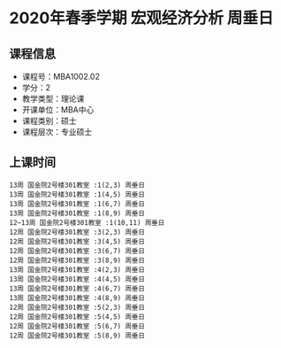 # 2020年春季学期 宏观经济分析 周垂日






## 课程信息

- 课程号：MBA1002.02
- 学分：2
- 教学类型：理论课
- 开课单位：MBA中心
- 课程类别：硕士
- 课程层次：专业硕士

## 上课时间

```
13周 国金院2号楼301教室 :1(2,3) 周垂日
13周 国金院2号楼301教室 :1(4,5) 周垂日
13周 国金院2号楼301教室 :1(6,7) 周垂日
13周 国金院2号楼301教室 :1(8,9) 周垂日
12~13周 国金院2号楼301教室 :1(10,11) 周垂日
12周 国金院2号楼301教室 :3(2,3) 周垂日
12周 国金院2号楼301教室 :3(4,5) 周垂日
12周 国金院2号楼301教室 :3(6,7) 周垂日
12周 国金院2号楼301教室 :3(8,9) 周垂日
13周 国金院2号楼301教室 :4(2,3) 周垂日
13周 国金院2号楼301教室 :4(4,5) 周垂日
13周 国金院2号楼301教室 :4(6,7) 周垂日
13周 国金院2号楼301教室 :4(8,9) 周垂日
12周 国金院2号楼301教室 :5(2,3) 周垂日
12周 国金院2号楼301教室 :5(4,5) 周垂日
12周 国金院2号楼301教室 :5(6,7) 周垂日
12周 国金院2号楼301教室 :5(8,9) 周垂日
```

